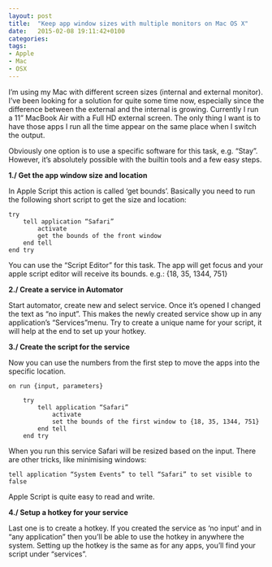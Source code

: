 ```yaml
---
layout: post
title:  "Keep app window sizes with multiple monitors on Mac OS X"
date:   2015-02-08 19:11:42+0100
categories: 
tags: 
- Apple
- Mac
- OSX
---
```

I’m using my Mac with different screen sizes (internal and external monitor). I’ve been looking for a solution for quite some time now, especially since the difference between the external and the internal is growing. Currently I run a 11” MacBook Air with a Full HD external screen. The only thing I want is to have those apps I run all the time appear on the same place when I switch the output. 

Obviously one option is to use a specific software for this task, e.g. “Stay”. However, it’s absolutely possible with the builtin tools and a few easy steps. 

<!--more-->

**1./ Get the app window size and location**

In Apple Script this action is called ‘get bounds’. Basically you need to run the following short script to get the size and location: 

    try
        tell application “Safari”
            activate
            get the bounds of the front window
        end tell
    end try

You can use the “Script Editor” for this task. The app will get focus and your apple script editor will receive its bounds. e.g.: {18, 35, 1344, 751}

**2./ Create a service in Automator**

Start automator, create new and select service. Once it’s opened I changed the text as “no input”. This makes the newly created service show up in any application’s “Services”menu. Try to create a unique name for your script, it will help at the end to set up your hotkey. 

**3./ Create the script for the service**

Now you can use the numbers from the first step to move the apps into the specific location. 

    on run {input, parameters}
    
        try
            tell application “Safari”
                activate
                set the bounds of the first window to {18, 35, 1344, 751}
            end tell
        end try

When you run this service Safari will be resized based on the input. There are other tricks, like minimising windows: 

    tell application “System Events” to tell “Safari” to set visible to false

Apple Script is quite easy to read and write. 

**4./ Setup a hotkey for your service**

Last one is to create a hotkey. If you created the service as ‘no input’ and in “any application” then you’ll be able to use the hotkey in anywhere the system. Setting up the hotkey is the same as for any apps, you’ll find your script under “services”.


